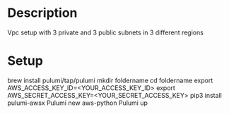 # Description
Vpc setup with 3 private and 3 public subnets in 3 different regions
# Setup
brew install pulumi/tap/pulumi
mkdir foldername
cd foldername
export AWS_ACCESS_KEY_ID=<YOUR_ACCESS_KEY_ID> 
export AWS_SECRET_ACCESS_KEY=<YOUR_SECRET_ACCESS_KEY>
pip3 install pulumi-awsx
Pulumi new aws-python
Pulumi up
